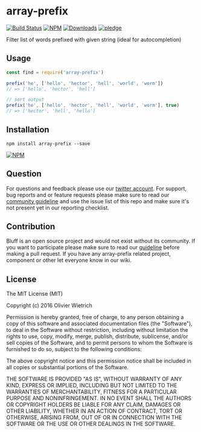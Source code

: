 # array-prefix

[![Build Status](https://travis-ci.org/bredele/array-prefix.svg?branch=master)](https://travis-ci.org/bredele/array-prefix)
[![NPM](https://img.shields.io/npm/v/array-prefix.svg)](https://www.npmjs.com/package/array-prefix)
[![Downloads](https://img.shields.io/npm/dm/array-prefix.svg)](http://npm-stat.com/charts.html?package=array-prefix)
[![pledge](https://bredele.github.io/contributing-guide/community-pledge.svg)](https://github.com/bredele/contributing-guide/blob/master/guidelines.md)

Filter list of words prefixed with given string (ideal for autocompletion)


## Usage


```js
const find = require('array-prefix')

prefix('he', ['hello', 'hector', 'hell', 'world', 'worm'])
// => ['hello', 'hector', 'hell']

// sort output
prefix('he', ['hello', 'hector', 'hell', 'world', 'worm'], true)
// => ['hector', 'hell', 'hello']
```


## Installation

```shell
npm install array-prefix --save
```

[![NPM](https://nodei.co/npm/array-prefix.png)](https://nodei.co/npm/array-prefix/)


## Question

For questions and feedback please use our [twitter account](https://twitter.com/bredeleca). For support, bug reports and or feature requests please make sure to read our
<a href="https://github.com/bredele/contributing-guide/blob/master/guidelines.md" target="_blank">community guideline</a> and use the issue list of this repo and make sure it's not present yet in our reporting checklist.

## Contribution

Bluff is an open source project and would not exist without its community. If you want to participate please make sure to read our <a href="https://github.com/bredele/contributing-guide/blob/master/guidelines.md" target="_blank">guideline</a> before making a pull request. If you have any array-prefix related project, component or other let everyone know in our wiki.

## License

The MIT License (MIT)

Copyright (c) 2016 Olivier Wietrich

Permission is hereby granted, free of charge, to any person obtaining a copy
of this software and associated documentation files (the "Software"), to deal
in the Software without restriction, including without limitation the rights
to use, copy, modify, merge, publish, distribute, sublicense, and/or sell
copies of the Software, and to permit persons to whom the Software is
furnished to do so, subject to the following conditions:

The above copyright notice and this permission notice shall be included in all
copies or substantial portions of the Software.

THE SOFTWARE IS PROVIDED "AS IS", WITHOUT WARRANTY OF ANY KIND, EXPRESS OR
IMPLIED, INCLUDING BUT NOT LIMITED TO THE WARRANTIES OF MERCHANTABILITY,
FITNESS FOR A PARTICULAR PURPOSE AND NONINFRINGEMENT. IN NO EVENT SHALL THE
AUTHORS OR COPYRIGHT HOLDERS BE LIABLE FOR ANY CLAIM, DAMAGES OR OTHER
LIABILITY, WHETHER IN AN ACTION OF CONTRACT, TORT OR OTHERWISE, ARISING FROM,
OUT OF OR IN CONNECTION WITH THE SOFTWARE OR THE USE OR OTHER DEALINGS IN THE
SOFTWARE.
